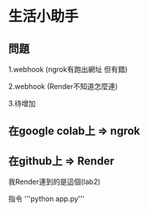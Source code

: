 # 生活小助手

## 問題
1.webhook (ngrok有跑出網址 但有錯)

2.webhook (Render不知道怎麼連)

3.待增加

## 在google colab上 => ngrok

## 在github上 => Render 
我Render連到的是這個(lab2)

指令
'''python app.py'''
